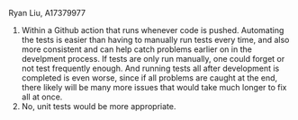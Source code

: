 Ryan Liu, A17379977

1) Within a Github action that runs whenever code is pushed. Automating the tests is easier than having to manually run tests every time, and also more consistent and can help catch problems earlier on in the develpment process. If tests are only run manually, one could forget or not test frequently enough. And running tests all after development is completed is even worse, since if all problems are caught at the end, there likely will be many more issues that would take much longer to fix all at once.
2) No, unit tests would be more appropriate.



